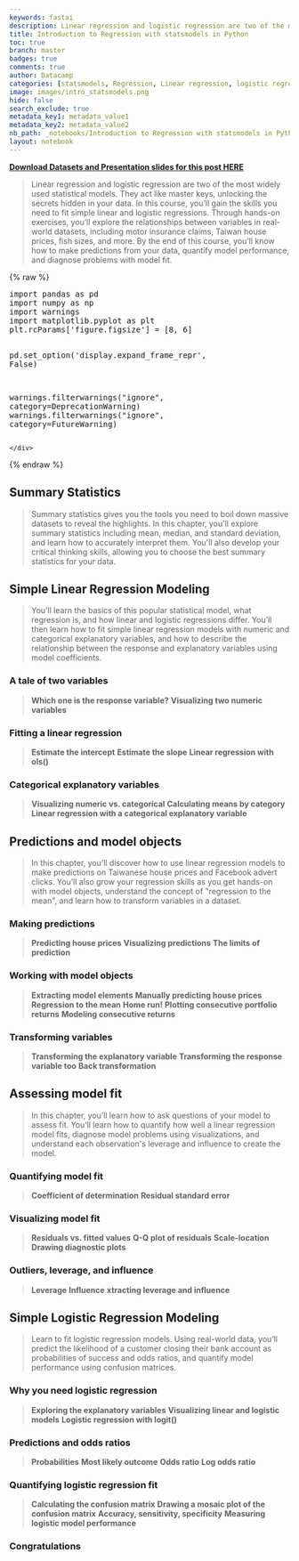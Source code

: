 ```yaml
---
keywords: fastai
description: Linear regression and logistic regression are two of the most widely used statistical models. They act like master keys, unlocking the secrets hidden in your data. Updating ...
title: Introduction to Regression with statsmodels in Python
toc: true
branch: master
badges: true
comments: true
author: Datacamp
categories: [statsmodels, Regression, Linear regression, logistic regression, Visualizations, Taiwanese house prices, Facebook advert clicks]
image: images/intro_statsmodels.png
hide: false
search_exclude: true
metadata_key1: metadata_value1
metadata_key2: metadata_value2
nb_path: _notebooks/Introduction to Regression with statsmodels in Python/2022-08-31-Introduction to Regression with statsmodels in Python.ipynb
layout: notebook
---
```


<!--
#################################################
### THIS FILE WAS AUTOGENERATED! DO NOT EDIT! ###
#################################################
# file to edit: _notebooks/Introduction to Regression with statsmodels in Python/2022-08-31-Introduction to Regression with statsmodels in Python.ipynb
-->

<div class="container" id="notebook-container">
        
<div class="cell border-box-sizing text_cell rendered"><div class="inner_cell">
<div class="text_cell_render border-box-sizing rendered_html">
<p><a href="https://github.com/anhhaibkhn/Data-Science-selfstudy-notes-Blog/tree/master/_notebooks/Introduction%20to%20Regression%20with%20statsmodels%20in%20Python"><strong>Download Datasets and Presentation slides for this post HERE</strong></a></p>

</div>
</div>
</div>
<div class="cell border-box-sizing text_cell rendered"><div class="inner_cell">
<div class="text_cell_render border-box-sizing rendered_html">
<blockquote><p>Linear regression and logistic regression are two of the most widely used statistical models. They act like master keys, unlocking the secrets hidden in your data. In this course, you’ll gain the skills you need to fit simple linear and logistic regressions. Through hands-on exercises, you’ll explore the relationships between variables in real-world datasets, including motor insurance claims, Taiwan house prices, fish sizes, and more. By the end of this course, you’ll know how to make predictions from your data, quantify model performance, and diagnose problems with model fit.</p>
</blockquote>

</div>
</div>
</div>
    {% raw %}
    
<div class="cell border-box-sizing code_cell rendered">
<div class="input">

<div class="inner_cell">
    <div class="input_area">
<div class=" highlight hl-ipython3"><pre><span></span><span class="kn">import</span> <span class="nn">pandas</span> <span class="k">as</span> <span class="nn">pd</span>
<span class="kn">import</span> <span class="nn">numpy</span> <span class="k">as</span> <span class="nn">np</span>
<span class="kn">import</span> <span class="nn">warnings</span>
<span class="kn">import</span> <span class="nn">matplotlib.pyplot</span> <span class="k">as</span> <span class="nn">plt</span>
<span class="n">plt</span><span class="o">.</span><span class="n">rcParams</span><span class="p">[</span><span class="s1">&#39;figure.figsize&#39;</span><span class="p">]</span> <span class="o">=</span> <span class="p">[</span><span class="mi">8</span><span class="p">,</span> <span class="mi">6</span><span class="p">]</span>

<span class="n">pd</span><span class="o">.</span><span class="n">set_option</span><span class="p">(</span><span class="s1">&#39;display.expand_frame_repr&#39;</span><span class="p">,</span> <span class="kc">False</span><span class="p">)</span>

<span class="n">warnings</span><span class="o">.</span><span class="n">filterwarnings</span><span class="p">(</span><span class="s2">&quot;ignore&quot;</span><span class="p">,</span> <span class="n">category</span><span class="o">=</span><span class="ne">DeprecationWarning</span><span class="p">)</span>
<span class="n">warnings</span><span class="o">.</span><span class="n">filterwarnings</span><span class="p">(</span><span class="s2">&quot;ignore&quot;</span><span class="p">,</span> <span class="n">category</span><span class="o">=</span><span class="ne">FutureWarning</span><span class="p">)</span>
</pre></div>

    </div>
</div>
</div>

</div>
    {% endraw %}

<div class="cell border-box-sizing text_cell rendered"><div class="inner_cell">
<div class="text_cell_render border-box-sizing rendered_html">
<h2 id="Summary-Statistics">Summary Statistics<a class="anchor-link" href="#Summary-Statistics"> </a></h2><blockquote><p>Summary statistics gives you the tools you need to boil down massive datasets to reveal the highlights. In this chapter, you'll explore summary statistics including mean, median, and standard deviation, and learn how to accurately interpret them. You'll also develop your critical thinking skills, allowing you to choose the best summary statistics for your data.</p>
</blockquote>

</div>
</div>
</div>
<div class="cell border-box-sizing text_cell rendered"><div class="inner_cell">
<div class="text_cell_render border-box-sizing rendered_html">
<h2 id="Simple-Linear-Regression-Modeling">Simple Linear Regression Modeling<a class="anchor-link" href="#Simple-Linear-Regression-Modeling"> </a></h2><blockquote><p>You’ll learn the basics of this popular statistical model, what regression is, and how linear and logistic regressions differ. You’ll then learn how to fit simple linear regression models with numeric and categorical explanatory variables, and how to describe the relationship between the response and explanatory variables using model coefficients.</p>
</blockquote>
<h3 id="A-tale-of-two-variables">A tale of two variables<a class="anchor-link" href="#A-tale-of-two-variables"> </a></h3><blockquote><p><strong>Which one is the response variable?</strong>
<strong>Visualizing two numeric variables</strong></p>
</blockquote>
<h3 id="Fitting-a-linear-regression">Fitting a linear regression<a class="anchor-link" href="#Fitting-a-linear-regression"> </a></h3><blockquote><p><strong>Estimate the intercept</strong>
<strong>Estimate the slope</strong>
<strong>Linear regression with ols()</strong></p>
</blockquote>
<h3 id="Categorical-explanatory-variables">Categorical explanatory variables<a class="anchor-link" href="#Categorical-explanatory-variables"> </a></h3><blockquote><p><strong>Visualizing numeric vs. categorical</strong>
<strong>Calculating means by category</strong>
<strong>Linear regression with a categorical explanatory variable</strong></p>
</blockquote>
<h2 id="Predictions-and-model-objects">Predictions and model objects<a class="anchor-link" href="#Predictions-and-model-objects"> </a></h2><blockquote><p>In this chapter, you’ll discover how to use linear regression models to make predictions on Taiwanese house prices and Facebook advert clicks. You’ll also grow your regression skills as you get hands-on with model objects, understand the concept of "regression to the mean", and learn how to transform variables in a dataset.</p>
</blockquote>
<h3 id="Making-predictions">Making predictions<a class="anchor-link" href="#Making-predictions"> </a></h3><blockquote><p><strong>Predicting house prices</strong>
<strong>Visualizing predictions</strong>
<strong>The limits of prediction</strong></p>
</blockquote>
<h3 id="Working-with-model-objects">Working with model objects<a class="anchor-link" href="#Working-with-model-objects"> </a></h3><blockquote><p><strong>Extracting model elements</strong>
<strong>Manually predicting house prices</strong>
<strong>Regression to the mean</strong>
<strong>Home run!</strong>
<strong>Plotting consecutive portfolio returns</strong>
<strong>Modeling consecutive returns</strong></p>
</blockquote>
<h3 id="Transforming-variables">Transforming variables<a class="anchor-link" href="#Transforming-variables"> </a></h3><blockquote><p><strong>Transforming the explanatory variable</strong>
<strong>Transforming the response variable too</strong>
<strong>Back transformation</strong></p>
</blockquote>
<h2 id="Assessing-model-fit">Assessing model fit<a class="anchor-link" href="#Assessing-model-fit"> </a></h2><blockquote><p>In this chapter, you’ll learn how to ask questions of your model to assess fit. You’ll learn how to quantify how well a linear regression model fits, diagnose model problems using visualizations, and understand each observation's leverage and influence to create the model.</p>
</blockquote>
<h3 id="Quantifying-model-fit">Quantifying model fit<a class="anchor-link" href="#Quantifying-model-fit"> </a></h3><blockquote><p><strong>Coefficient of determination</strong>
<strong>Residual standard error</strong></p>
</blockquote>
<h3 id="Visualizing-model-fit">Visualizing model fit<a class="anchor-link" href="#Visualizing-model-fit"> </a></h3><blockquote><p><strong>Residuals vs. fitted values</strong>
<strong>Q-Q plot of residuals</strong>
<strong>Scale-location</strong>
<strong>Drawing diagnostic plots</strong></p>
</blockquote>
<h3 id="Outliers,-leverage,-and-influence">Outliers, leverage, and influence<a class="anchor-link" href="#Outliers,-leverage,-and-influence"> </a></h3><blockquote><p><strong>Leverage</strong>
<strong>Influence</strong>
<strong>xtracting leverage and influence</strong></p>
</blockquote>
<h2 id="Simple-Logistic-Regression-Modeling">Simple Logistic Regression Modeling<a class="anchor-link" href="#Simple-Logistic-Regression-Modeling"> </a></h2><blockquote><p>Learn to fit logistic regression models. Using real-world data, you’ll predict the likelihood of a customer closing their bank account as probabilities of success and odds ratios, and quantify model performance using confusion matrices.</p>
</blockquote>
<h3 id="Why-you-need-logistic-regression">Why you need logistic regression<a class="anchor-link" href="#Why-you-need-logistic-regression"> </a></h3><blockquote><p><strong>Exploring the explanatory variables</strong>
<strong>Visualizing linear and logistic models</strong>
<strong>Logistic regression with logit()</strong></p>
</blockquote>
<h3 id="Predictions-and-odds-ratios">Predictions and odds ratios<a class="anchor-link" href="#Predictions-and-odds-ratios"> </a></h3><blockquote><p><strong>Probabilities</strong>
<strong>Most likely outcome</strong>
<strong>Odds ratio</strong>
<strong>Log odds ratio</strong></p>
</blockquote>
<h3 id="Quantifying-logistic-regression-fit">Quantifying logistic regression fit<a class="anchor-link" href="#Quantifying-logistic-regression-fit"> </a></h3><blockquote><p><strong>Calculating the confusion matrix</strong>
<strong>Drawing a mosaic plot of the confusion matrix</strong>
<strong>Accuracy, sensitivity, specificity</strong>
<strong>Measuring logistic model performance</strong></p>
</blockquote>
<h3 id="Congratulations">Congratulations<a class="anchor-link" href="#Congratulations"> </a></h3>
</div>
</div>
</div>
</div>
 

